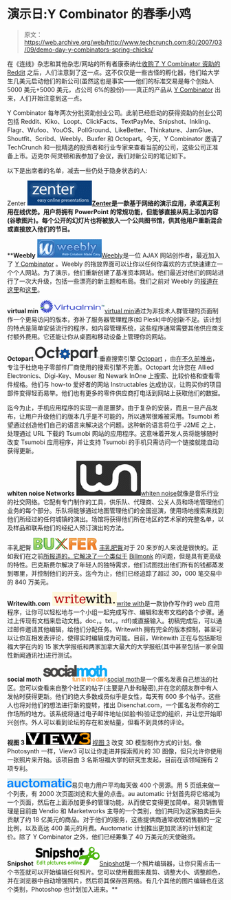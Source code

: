# 演示日:Y Combinator 的春季小鸡

> 原文：<https://web.archive.org/web/http://www.techcrunch.com:80/2007/03/09/demo-day-y-combinators-spring-chicks/>

在《连线》杂志和其他杂志/网站的所有者康泰纳仕[收购了 Y Combinator 资助的 Reddit](https://web.archive.org/web/20220521052925/http://www.beta.techcrunch.com/2006/10/31/breaking-news-conde-nastwired-acquires-reddit/) 之后，人们注意到了这一点。这不仅仅是一些古怪的孵化器，他们给大学生几美元启动他们的新公司(虽然这也是事实——他们的标准交易是每个创始人 5000 美元+5000 美元，占公司 6%的股份)——真正的产品从 [Y Combinator](https://web.archive.org/web/20220521052925/http://ycombinator.com/) 出来，人们开始注意到这一点。

Y Combinator 每年两次分批资助创业公司。此前已经启动的获得资助的创业公司包括 Reddit、Kiko、Loopt、ClickFacts、TextPayMe、Snipshot、Inkling、Flagr、Wufoo、YouOS、PollGround、LikeBetter、Thinkature、JamGlue、Shoutfit、Scribd、Weebly、Buxfer 和 Octopart。今天，Y Combinator 邀请了 TechCrunch 和一批精选的投资者和行业专家来查看当前的公司，这些公司正准备上市。迈克尔·阿灵顿和我参加了会议，我们对新公司的笔记如下。

以下是出席者的名单，减去一些仍处于隐身状态的人:

Zenter **![zenterlogo.png](img/5be3375dc51230140695098d7d55af6e.png)[Zenter](https://web.archive.org/web/20220521052925/http://zenter.com/)是一款基于网络的演示应用，承诺真正利用在线优势。用户将拥有 PowerPoint 的常规功能，但能够直接从网上添加内容(谷歌图片)。每个公开的幻灯片也将被放入一个公共图书馆，供其他用户重新混合或直接放入他们的节目。**

 ****Weebly**
[![weeblylogo.png](img/cb2e5399afdd6e4ad1161c59592145c5.png)](https://web.archive.org/web/20220521052925/http://weebly.com/)[Weebly](https://web.archive.org/web/20220521052925/http://weebly.com/)是一位 AJAX 网站创作者，最近加入了 [Y Combinator](https://web.archive.org/web/20220521052925/http://www.beta.techcrunch.com/2007/01/15/weebly-goes-with-ycombinator/) 。Weebly 的拖放界面可以让你以任何你喜欢的方式快速建立一个个人网站。为了演示，他们重新创建了基准资本网站。他们最近对他们的网站进行了一次大升级，包括一些漂亮的新主题和布局。我们之前对 Weebly 的[报道在这里](https://web.archive.org/web/20220521052925/http://www.beta.techcrunch.com/2006/11/05/checking-out-weeblys-ajax-site-creator/)和[这里](https://web.archive.org/web/20220521052925/http://www.beta.techcrunch.com/2007/01/15/weebly-goes-with-ycombinator/)。

**virtual min**
![virtualminlogo.png](img/482ec50f4c9e8a309faecc9b77b3eea3.png)[virtual min](https://web.archive.org/web/20220521052925/http://virtualmin.com/)通过为非技术人群管理的页面制作一个更易访问的版本，弥补了服务器管理程序(如 Plesk)中的创新不足。该计划的特点是简单安装流行的程序，如内容管理系统，这些程序通常需要其他供应商支付额外费用。它还能让你从桌面和移动设备上管理你的网站。

**Octopart**
![octopartlogo1.png](img/f96030723957a469bb65e40cf8e0f772.png)垂直搜索引擎 [Octopart](https://web.archive.org/web/20220521052925/http://octopart.com/) ，由[在不久前推出](https://web.archive.org/web/20220521052925/http://www.beta.techcrunch.com/2007/03/05/octopart-vertical-product-search-electrical-engineers/)，专注于杜绝电子零部件厂商使用的搜索引擎不完善。Octopart 允许您在 Allied Electronics、Digi-Key、Mouser 和 Newark InOne 上搜索、比较价格和查看零件规格。他们与 how-to 爱好者的网站 Instructables 达成协议，让购买你的项目部件变得轻而易举。他们也有更多的零件供应商打电话到网站上获取他们的数据。

迄今为止，手机应用程序的实现一直是噩梦。由于复杂的安装，而且一旦产品发布，让用户升级他们的版本几乎是不可能的，所以通常很难被采用。Tsumobi 希望通过创造他们自己的语言来解决这个问题。这种新的语言将位于 J2ME 之上，处理通过 URL 下载的 Tsumobi 网站的应用程序。这意味着开发人员将能够随时改变 Tsumobi 应用程序，并让支持 Tsumobi 的手机只需访问一个链接就能自动获得更新。

**whiten noise Networks**
![whitenoiselogo.png](img/04437c16aeb09758f5cb40fe42cc3b07.png)[whiten noise](https://web.archive.org/web/20220521052925/http://www.whitenoisenetworks.com/)就像是音乐行业的社交网络。它配有专门制作的工具，供乐队、代理商、公关人员和场地管理他们业务的每个部分。乐队将能够通过地图管理他们的全国巡演，使用场地搜索来找到他们所经过的任何城镇的演出。场馆将获得他们所在地区的艺术家的完整名单，以及样品和联系他们的经纪人预订演出的方法。

丰乳肥臀
![buxferlogo1.png](img/a3b781f0a15450d09b9b6ae7983933a2.png) [丰乳肥臀](https://web.archive.org/web/20220521052925/http://buxfer.com/)对于 20 来岁的人来说是很快的。正如我们在之前[所报道的，它解决了一个类似于](https://web.archive.org/web/20220521052925/http://www.beta.techcrunch.com/2007/03/02/billmonk-has-a-half-brother/) [Billmonk](https://web.archive.org/web/20220521052925/http://www.beta.techcrunch.com/2007/01/30/minimerger-obopay-aquires-billmonk/) 的问题，但是具有更高级的特性。巴克斯费尔解决了年轻人的独特需求，他们试图找出他们所有的钱都蒸发到哪里，并控制他们的开支。迄今为止，他们已经追踪了超过 30，000 笔交易中的 840 万美元。

**Writewith.com**
![writewithlogo.png](img/cf519c82fddf3baaab32e911c62340bc.png)[write with](https://web.archive.org/web/20220521052925/http://writewith.com/)是一款协作写作的 web 应用程序，让你可以轻松地与一个小组一起完成写作、编辑和发布文档的各个步骤。通过上传现有文档来启动文档。doc，。txt，。rdf)或直接输入。初稿完成后，可以通过邮件邀请其他编辑，给他们分配任务。Writewith 拥有完全的版本控制，甚至可以让你互相发表评论，使得实时编辑成为可能。目前，Writewith 正在与包括斯坦福大学在内的 15 家大学报纸和两家加拿大最大的大学报纸(其中甚至包括一家全国性新闻通讯社)进行测试。

**social moth**
![socialmothlogo.png](img/adc6fe01c231017527b090f7da6343f2.png)[social moth](https://web.archive.org/web/20220521052925/http://socialmoth.com/)是一个匿名发表自己想法的社区。您可以查看来自整个社区的帖子(主要是八卦和秘密),并在您的朋友群中有人发帖时获得更新。他们的绝大多数成员似乎是女性，每天有 600 多个帖子。这些人也将对他们的想法进行新的旋转，推出 Disenchat.com，一个匿名发布你的工作场所的地方。该系统将通过电子邮件地址(如脸书)验证您的组织，并让您开始即兴创作。外人可以看到论坛的存在和发帖量，但看不到具体的评论。

**视图 3**
![view3logo.png](img/0b74f5445c84b885304c3fedf1248780.png) [视图 3](https://web.archive.org/web/20220521052925/http://view3.com/) 改变 3D 模型制作方式的计划。像 Photosynth 一样，View3 可以让你走进并探索照片的 3D 图像，但只允许你使用一张照片来开始。该项目由 3 名斯坦福大学的研究生发起，目前在该领域拥有 2 项专利。

![auctomaticlogo.png](img/c9d47f34730c72dd6a22e0814b733025.png)易贝电力用户平均每天做 400 个房源。用 5 页纸来做一个列表，有 2000 次页面浏览和大量的点击。au automatic 计划首先将它缩减为一个页面，然后在上面添加更多的管理功能，从而使它变得更加简单。易贝销售管理是目前由 Vendio 和 Marketworks 主导的一个类别，他们共同为这家拍卖巨头贡献了约 18 亿美元的商品。对于他们的服务，这些提供商通常收取销售额的一定比例，以及高达 400 美元的月费。Auctomatic 计划推出更加灵活的计划和定价。除了 Y Combinator 之外，他们已经筹集了 40 万美元的天使融资。

**Snipshot**
![snipshotlogo1.png](img/bef2d18aedefe2d97732b5c541e05a81.png)[Snipshot](https://web.archive.org/web/20220521052925/http://snipshot.com/)是一个照片编辑器，让你只需点击一个书签就可以开始编辑任何照片。您可以使用截图来裁剪、调整大小、调整颜色，并在浏览器中自动增强照片，然后将其保存回网络。有几个其他的图片编辑也在这个类别，Photoshop 也计划加入进来。**
